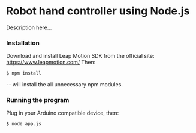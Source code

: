 # Robot hand controller using Node.js

Description here...

### Installation

Download and install Leap Motion SDK from the official site: https://www.leapmotion.com/
Then:

```sh
$ npm install
```

-- will install the all unnecessary npm modules.

### Running the program
Plug in your Arduino compatible device, then:
```sh
$ node app.js
```